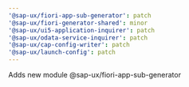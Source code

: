 ```yaml
---
'@sap-ux/fiori-app-sub-generator': patch
'@sap-ux/fiori-generator-shared': minor
'@sap-ux/ui5-application-inquirer': patch
'@sap-ux/odata-service-inquirer': patch
'@sap-ux/cap-config-writer': patch
'@sap-ux/launch-config': patch
---
```


Adds new module @sap-ux/fiori-app-sub-generator
